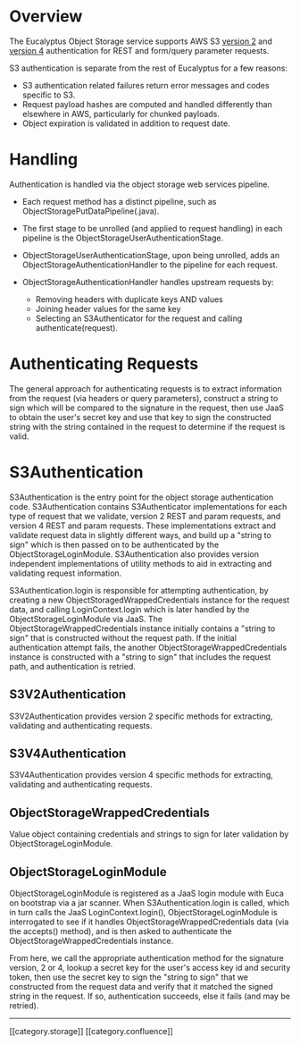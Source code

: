 
# Overview
The Eucalyptus Object Storage service supports AWS S3 [version 2](http://docs.aws.amazon.com/AmazonS3/latest/dev/auth-request-sig-v2.html) and [version 4](http://docs.aws.amazon.com/AmazonS3/latest/API/sig-v4-authenticating-requests.html) authentication for REST and form/query parameter requests.

S3 authentication is separate from the rest of Eucalyptus for a few reasons:


* S3 authentication related failures return error messages and codes specific to S3.
* Request payload hashes are computed and handled differently than elsewhere in AWS, particularly for chunked payloads.
* Object expiration is validated in addition to request date.


# Handling
Authentication is handled via the object storage web services pipeline.


* Each request method has a distinct pipeline, such as ObjectStoragePutDataPipeline(.java).
* The first stage to be unrolled (and applied to request handling) in each pipeline is the ObjectStorageUserAuthenticationStage.
* ObjectStorageUserAuthenticationStage, upon being unrolled, adds an ObjectStorageAuthenticationHandler to the pipeline for each request.
* ObjectStorageAuthenticationHandler handles upstream requests by:

    
    * Removing headers with duplicate keys AND values
    * Joining header values for the same key
    * Selecting an S3Authenticator for the request and calling authenticate(request).

    


# Authenticating Requests
The general approach for authenticating requests is to extract information from the request (via headers or query parameters), construct a string to sign which will be compared to the signature in the request, then use JaaS to obtain the user's secret key and use that key to sign the constructed string with the string contained in the request to determine if the request is valid.


# S3Authentication
S3Authentication is the entry point for the object storage authentication code. S3Authentication contains S3Authenticator implementations for each type of request that we validate, version 2 REST and param requests, and version 4 REST and param requests. These implementations extract and validate request data in slightly different ways, and build up a "string to sign" which is then passed on to be authenticated by the ObjectStorageLoginModule. S3Authentication also provides version independent implementations of utility methods to aid in extracting and validating request information.

S3Authentication.login is responsible for attempting authentication, by creating a new ObjectStoragedWrappedCredentials instance for the request data, and calling LoginContext.login which is later handled by the ObjectStorageLoginModule via JaaS. The ObjectStorageWrappedCredentials instance initially contains a "string to sign" that is constructed without the request path. If the initial authentication attempt fails, the another ObjectStorageWrappedCredentials instance is constructed with a "string to sign" that includes the request path, and authentication is retried.


## S3V2Authentication
S3V2Authentication provides version 2 specific methods for extracting, validating and authenticating requests.


## S3V4Authentication
S3V4Authentication provides version 4 specific methods for extracting, validating and authenticating requests.


## ObjectStorageWrappedCredentials
Value object containing credentials and strings to sign for later validation by ObjectStorageLoginModule.


## ObjectStorageLoginModule
ObjectStorageLoginModule is registered as a JaaS login module with Euca on bootstrap via a jar scanner. When S3Authentication.login is called, which in turn calls the JaaS LoginContext.login(), ObjectStorageLoginModule is interrogated to see if it handles ObjectStorageWrappedCredentials data (via the accepts() method), and is then asked to authenticate the ObjectStorageWrappedCredentials instance.

From here, we call the appropriate authentication method for the signature version, 2 or 4, lookup a secret key for the user's access key id and security token, then use the secret key to sign the "string to sign" that we constructed from the request data and verify that it matched the signed string in the request. If so, authentication succeeds, else it fails (and may be retried).



*****

[[category.storage]] 
[[category.confluence]] 
